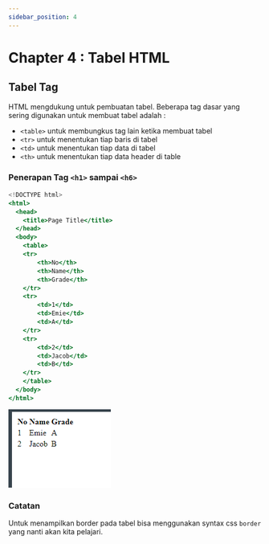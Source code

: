 ```yaml
---
sidebar_position: 4
---
```


# Chapter 4 : Tabel HTML

## Tabel Tag

HTML mengdukung untuk pembuatan tabel. Beberapa tag dasar yang sering digunakan untuk membuat tabel adalah :

- `<table>` untuk membungkus tag lain ketika membuat tabel
- `<tr>` untuk menentukan tiap baris di tabel
- `<td>` untuk menentukan tiap data di tabel
- `<th>` untuk menentukan tiap data header di table

### Penerapan Tag `<h1>` sampai `<h6>`

```jsx title="index.html"
<!DOCTYPE html>
<html>
  <head>
    <title>Page Title</title>
  </head>
  <body>
    <table>
    <tr>
        <th>No</th>
        <th>Name</th>
        <th>Grade</th>
    </tr>
    <tr>
        <td>1</td>
        <td>Emie</td>
        <td>A</td>
    </tr>
    <tr>
        <td>2</td>
        <td>Jacob</td>
        <td>B</td>
    </tr>
    </table>
  </body>
</html>
```

![Docusaurus Plushie](./img/gambar6.png)

### Catatan

Untuk menampilkan border pada tabel bisa menggunakan syntax css `border` yang nanti akan kita pelajari.
